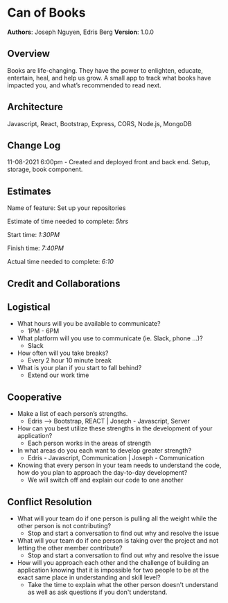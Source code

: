 # Can of Books

**Authors**:  Joseph Nguyen, Edris Berg
**Version**: 1.0.0 

## Overview
<!-- Provide a high level overview of what this application is and why you are building it, beyond the fact that it's an assignment for this class. (i.e. What's your problem domain?) -->
Books are life-changing. They have the power to enlighten, educate, entertain, heal, and help us grow. A small app to track what books have impacted you, and what’s recommended to read next.

## Architecture
<!-- Provide a detailed description of the application design. What technologies (languages, libraries, etc) you're using, and any other relevant design information. -->
Javascript, React, Bootstrap, Express, CORS, Node.js, MongoDB 

## Change Log
<!-- Use this area to document the iterative changes made to your application as each feature is successfully implemented. Use time stamps. Here's an example:

01-01-2001 4:59pm - Application now has a fully-functional express server, with a GET route for the location resource. -->
11-08-2021 6:00pm - Created and deployed front and back end. Setup, storage, book component.

## Estimates
<!-- See below -->
Name of feature: Set up your repositories

Estimate of time needed to complete: _5hrs_

Start time: _1:30PM_

Finish time: _7:40PM_

Actual time needed to complete: _6:10_

## Credit and Collaborations
<!-- Give credit (and a link) to other people or resources that helped you build this application. -->
## Logistical
 - What hours will you be available to communicate?
    - 1PM - 6PM
 - What platform will you use to communicate (ie. Slack, phone …)?
    - Slack
 - How often will you take breaks?
    - Every 2 hour 10 minute break
 - What is your plan if you start to fall behind?
    - Extend our work time

## Cooperative
 - Make a list of each person’s strengths.
    - Edris --> Bootstrap, REACT | Joseph - Javascript, Server 
 - How can you best utilize these strengths in the development of your application?
    - Each person works in the areas of strength
 - In what areas do you each want to develop greater strength?
    - Edris - Javascript, Communication | Joseph - Communication
 - Knowing that every person in your team needs to understand the code, how do you plan to approach the day-to-day development?
    - We will switch off and explain our code to one another

## Conflict Resolution
 - What will your team do if one person is pulling all the weight while the other person is not contributing?
    - Stop and start a conversation to find out why and resolve the issue
 - What will your team do if one person is taking over the project and not letting the other member contribute?
    - Stop and start a conversation to find out why and resolve the issue
 - How will you approach each other and the challenge of building an application knowing that it is impossible for two people to be at the exact same place in understanding and skill level?
    - Take the time to explain what the other person doesn't understand as well as ask questions if you don't understand.
